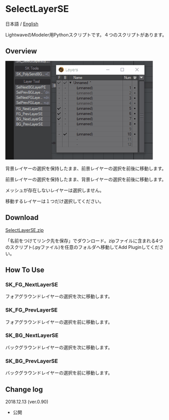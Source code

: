 # SelectLayerSE

 日本語 / [English](README.md)

LightwaveのModeler用Pythonスクリプトです。４つのスクリプトがあります。

## Overview

![SelectLayerSE](SelectLayerSE.gif)

背景レイヤーの選択を保持したまま、前景レイヤーの選択を前後に移動します。

前景レイヤーの選択を保持したまま、背景レイヤーの選択を前後に移動します。

メッシュが存在しないレイヤーは選択しません。

移動するレイヤーは１つだけ選択してください。

## Download

[SelectLayerSE.zip](SelectLayerSE.zip)

「名前をつけてリンク先を保存」でダウンロード。zipファイルに含まれる4つのスクリプト(.pyファイル)を任意のフォルダへ移動してAdd Pluginしてください。

## How To Use

### SK_FG_NextLayerSE

フォアグラウンドレイヤーの選択を次に移動します。

### SK_FG_PrevLayerSE

フォアグラウンドレイヤーの選択を前に移動します。

### SK_BG_NextLayerSE

バックグラウンドレイヤーの選択を次に移動します。

### SK_BG_PrevLayerSE

バックグラウンドレイヤーの選択を前に移動します。

## Change log

2018.12.13 (ver.0.90)

- 公開
